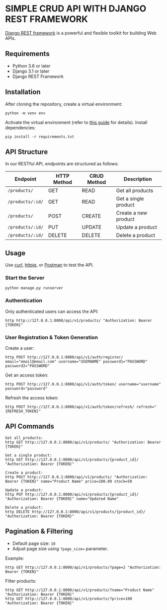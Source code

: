 # SIMPLE CRUD API WITH DJANGO REST FRAMEWORK
[Django REST framework](http://www.django-rest-framework.org/) is a powerful and flexible toolkit for building Web APIs.

## Requirements
- Python 3.6 or later
- Django 3.1 or later
- Django REST Framework

## Installation
After cloning the repository, create a virtual environment:
```
python -m venv env
```
Activate the virtual environment (refer to [this guide](https://docs.python.org/3/tutorial/venv.html) for details).
Install dependencies:
```
pip install -r requirements.txt
```

## API Structure
In our RESTful API, endpoints are structured as follows:

| Endpoint        | HTTP Method | CRUD Method | Description            |
|---------------|------------|-------------|------------------------|
| `/products/`       | GET        | READ        | Get all products       |
| `/products/:id/`   | GET        | READ        | Get a single product   |
| `/products/`       | POST       | CREATE      | Create a new product   |
| `/products/:id/`   | PUT        | UPDATE      | Update a product       |
| `/products/:id/`   | DELETE     | DELETE      | Delete a product       |

## Usage
Use [curl](https://curl.haxx.se/), [httpie](https://github.com/jakubroztocil/httpie#installation), or [Postman](https://www.postman.com/) to test the API.

### Start the Server
```
python manage.py runserver
```

### Authentication
Only authenticated users can access the API:
```
http http://127.0.0.1:8000/api/v1/products/ "Authorization: Bearer {TOKEN}"
```

### User Registration & Token Generation
Create a user:
```
http POST http://127.0.0.1:8000/api/v1/auth/register/ email="email@email.com" username="USERNAME" password1="PASSWORD" password2="PASSWORD"
```
Get an access token:
```
http POST http://127.0.0.1:8000/api/v1/auth/token/ username="username" password="password"
```
Refresh the access token:
```
http POST http://127.0.0.1:8000/api/v1/auth/token/refresh/ refresh="{REFRESH_TOKEN}"
```

## API Commands
```
Get all products:
http GET http://127.0.0.1:8000/api/v1/products/ "Authorization: Bearer {TOKEN}"

Get a single product:
http GET http://127.0.0.1:8000/api/v1/products/{product_id}/ "Authorization: Bearer {TOKEN}"

Create a product:
http POST http://127.0.0.1:8000/api/v1/products/ "Authorization: Bearer {TOKEN}" name="Product Name" price=100.00 stock=50

Update a product:
http PUT http://127.0.0.1:8000/api/v1/products/{product_id}/ "Authorization: Bearer {TOKEN}" name="Updated Name"

Delete a product:
http DELETE http://127.0.0.1:8000/api/v1/products/{product_id}/ "Authorization: Bearer {TOKEN}"
```

## Pagination & Filtering
- Default page size: `10`
- Adjust page size using `?page_size=` parameter.

Example:
```
http GET http://127.0.0.1:8000/api/v1/products/?page=2 "Authorization: Bearer {TOKEN}"
```
Filter products:
```
http GET http://127.0.0.1:8000/api/v1/products/?name="Product Name" "Authorization: Bearer {TOKEN}"
http GET http://127.0.0.1:8000/api/v1/products/?price=100 "Authorization: Bearer {TOKEN}"
```

